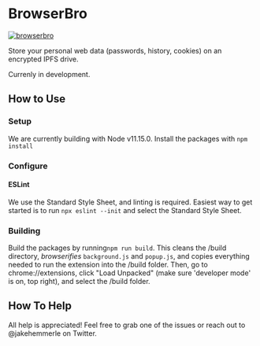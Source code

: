# BrowserBro

[![browserbro](https://img.shields.io/badge/freenode-%23browserbro-brightgreen.svg)](https://webchat.freenode.net/?channels=browserbro)

Store your personal web data (passwords, history, cookies) on an encrypted IPFS drive.

Currenly in development.

## How to Use

### Setup

We are currently building with Node v11.15.0. Install the packages with ```npm install```

### Configure

#### ESLint

We use the Standard Style Sheet, and linting is required. Easiest way to get started is to run ```npx eslint --init```
and select the Standard Style Sheet. 

### Building

Build the packages by running```npm run build```. This cleans the /build directory, *browserifies* ```background.js```
and ```popup.js```, and copies everything needed to run the extension into the /build folder. Then, go to chrome://extensions,
click "Load Unpacked" (make sure 'developer mode' is on, top right), and select the /build folder. 

## How To Help

All help is appreciated! Feel free to grab one of the issues or reach out to @jakehemmerle on Twitter.    
